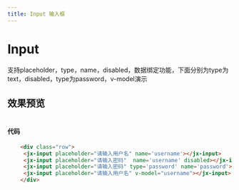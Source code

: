 ```yaml
---
title: Input 输入框
---
```


# Input

支持placeholder，type，name，disabled，数据绑定功能，下面分别为type为text，disabled，type为password，v-model演示

## 效果预览

#

<ClientOnly>
<input-demo></input-demo>
</ClientOnly>

#### 代码
```html
    <div class="row">
     <jx-input placeholder="请输入用户名" name='username'></jx-input>
     <jx-input placeholder="请输入密码"  name='username' disabled></jx-input>
     <jx-input placeholder="请输入密码" type='password' name='password'></jx-input>
     <jx-input placeholder="请输入用户名" v-model="username"></jx-input>
    </div>
```

